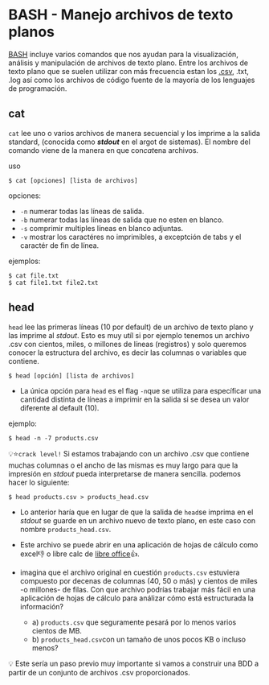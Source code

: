 # BASH - Manejo archivos de texto planos
[BASH](https://github.com/ljperez001/mkiteasy/blob/master/0.1-BASH-Intro.md) incluye varios comandos que nos ayudan para la visualización, análisis y manipulación de archivos de texto plano. Entre los archivos de texto plano que se suelen utilizar con más frecuencia estan los [.csv](https://github.com/ljperez001/mkiteasy/blob/master/1.2-SQL-Data_Import_Export.md#archivos-csv), .txt, .log así como los archivos de código fuente de la mayoría de los lenguajes de programación.

## cat
`cat` lee uno o varios archivos de manera secuencial y los imprime a la salida standard, (conocida como ***stdout*** en el argot de sistemas). El nombre del comando viene de la manera en que con*cat*ena archivos.

 uso
 ```command
 $ cat [opciones] [lista de archivos]
 ```
 opciones:
  - `-n` numerar todas las líneas de salida.
  - `-b` numerar todas las líneas de salida que no esten en blanco.
  - `-s` comprimir multiples líneas en blanco adjuntas.
  - `-v` mostrar los caractéres no imprimibles, a exceptción de tabs y el caractér de fin de línea.
  
ejemplos:
```console
$ cat file.txt
$ cat file1.txt file2.txt
```
 
 ## head
 `head` lee las primeras líneas (10 por default) de un archivo de texto plano y las imprime al *stdout*. Esto es muy utíl si por ejemplo tenemos un archivo .csv con cientos, miles, o millones de líneas (registros) y solo queremos conocer la estructura del archivo, es decir las columnas o variables que contiene.

 ```command
 $ head [opción] [lista de archivos]
 ```
- La única opción para `head` es el flag `-n`que se utiliza para específicar una cantidad distinta de líneas a imprimir en la salida si se desea un valor diferente al default (10). 

ejemplo:
```console
$ head -n -7 products.csv
``` 
 :bulb::star:`crack level!` Si estamos trabajando con un archivo .csv que contiene muchas columnas o el ancho de las mismas es muy largo para que la impresión en *stdout* pueda interpretarse de manera sencilla. podemos hacer lo siguiente:
 
  ```command
 $ head products.csv > products_head.csv
 ```
   - Lo anterior haría que en lugar de que la salida de `head`se imprima en el *stdout* se guarde en un archivo nuevo de texto plano, en este caso con nombre `products_head.csv`. 

   - Este archivo se puede abrir en una aplicación de hojas de cálculo como excel:thumbsdown: o libre calc de [libre office](https://www.libreoffice.org/discover/libreoffice/):thumbsup:.
   
   - imagina que el archivo original en cuestión `products.csv` estuviera compuesto por decenas de columnas (40, 50 o más) y cientos de miles -o millones- de filas. Con que archivo podrías trabajar más fácil en una aplicación de hojas de cálculo para análizar cómo está estructurada la información? 
      - a) `products.csv` que seguramente pesará por lo menos varios cientos de MB.
      - b) `products_head.csv`con un tamaño de unos pocos KB o incluso menos?
 
 :bulb: Este sería un paso previo muy importante si vamos a construir una BDD a partir de un conjunto de archivos .csv proporcionados. 
 
  

